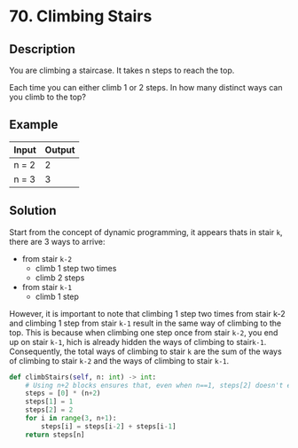 # 70. Climbing Stairs

## Description

You are climbing a staircase. It takes n steps to reach the top.

Each time you can either climb 1 or 2 steps. In how many distinct ways can you climb to the top?

## Example

|Input|Output|
|-|-|
|n = 2|2|
|n = 3|3|

## Solution

Start from the concept of dynamic programming, it appears thats in stair ```k```, there are 3 ways to arrive:

- from stair ```k-2```
  - climb 1 step two times
  - climb 2 steps
- from stair ```k-1```
  - climb 1 step

However, it is important to note that climbing 1 step two times from stair k-2 and climbing 1 step from stair ```k-1``` result in the same way of climbing to the top. This is because when climbing one step once from stair ```k-2```, you end up on stair ```k-1```, hich is already hidden the ways of climbing to stair```k-1```. Consequently, the total ways of climbing to stair ```k``` are the sum of the ways of climbing to stair ```k-2``` and the ways of climbing to stair ```k-1```.

```python
def climbStairs(self, n: int) -> int:
    # Using n+2 blocks ensures that, even when n==1, steps[2] doesn't exceed the array size.
    steps = [0] * (n+2)
    steps[1] = 1
    steps[2] = 2
    for i in range(3, n+1):
        steps[i] = steps[i-2] + steps[i-1]
    return steps[n]
```
